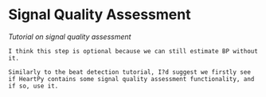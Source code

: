 # Signal Quality Assessment

_Tutorial on signal quality assessment_

```{admonition} Suggestions
I think this step is optional because we can still estimate BP without it.

Similarly to the beat detection tutorial, I?d suggest we firstly see if HeartPy contains some signal quality assessment functionality, and if so, use it.
```
